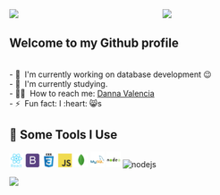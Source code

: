 <img src="https://media.giphy.com/media/iDbDicWr95THaVsuIF/giphy.gif">
<img align='right' src="https://media.giphy.com/media/EqKDXv0cPa6TLqfEON/giphy.gif" width="230">
<div>
<h2>Welcome to my Github profile</h2> <br>
- 🔭 &nbsp;I'm currently working on database development 😉<br>
- 🌱 &nbsp;I'm currently studying.<br>
- 👨‍💻 &nbsp;How to reach me: <a href="https://www.instagram.com/danna.valencia_/">Danna Valencia</a> <br>
- ⚡ &nbsp;Fun fact: I :heart: 😸s
</div>
<h2>🚀 Some Tools I Use</h2>
<p align="left">
<img src="https://raw.githubusercontent.com/devicons/devicon/master/icons/react/react-original-wordmark.svg" alt="react" width="25" height="25" />
<img src="https://raw.githubusercontent.com/devicons/devicon/master/icons/bootstrap/bootstrap-plain.svg" alt="bootstrap" width="25" height="25" />
<img src="https://raw.githubusercontent.com/devicons/devicon/master/icons/css3/css3-original-wordmark.svg" alt="css3" width="25" height="25" />
<img src="https://raw.githubusercontent.com/devicons/devicon/master/icons/javascript/javascript-original.svg" alt="javascript" width="25" height="25" />
<img src="https://raw.githubusercontent.com/devicons/devicon/master/icons/mongodb/mongodb-original.svg" alt="mongodb" width="25" height="25" />
<img src="https://raw.githubusercontent.com/devicons/devicon/master/icons/mysql/mysql-original-wordmark.svg" alt="mysql" width="25" height="28" />
<img src="https://raw.githubusercontent.com/devicons/devicon/master/icons/nodejs/nodejs-original-wordmark.svg" alt="nodejs" width="25" height="28" />
  <img src="https://www.php.net/images/logos/new-php-logo.svg" alt="nodejs" width="25" height="28" />

</p>

<img src = "https://github-readme-stats.vercel.app/api/top-langs/?username=Dannv117&layout=compact">
